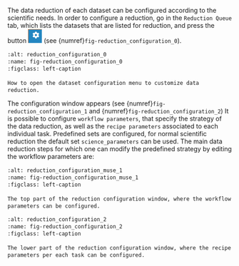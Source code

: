The data reduction of each dataset can be configured according to the scientific needs. In order to configure a
reduction, go in the `Reduction Queue` tab, which lists the datasets that are listed for reduction,
and press the button ![](../edpsgui/figures/configure_dataset.jpg) (see {numref}`fig-reduction_configuration_0`).

```{figure} figures/reduction_configuration_0.jpg
:alt: reduction_configuration_0
:name: fig-reduction_configuration_0
:figclass: left-caption

How to open the dataset configuration menu to customize data reduction.
```

The configuration window appears (see
{numref}`fig-reduction_configuration_1` and {numref}`fig-reduction_configuration_2`)
It is possible to configure `workflow parameters`, that specify the strategy of the data reduction, as well as the
`recipe parameters` associated to each individual task. Predefined sets are configured, for normal scientific reduction
the default set `science_parameters` can be used.
The main data reduction steps for which one can modify the predefined strategy by editing the workflow parameters are:

```{figure} figures/reduction_configuration_1.jpg
:alt: reduction_configuration_muse_1
:name: fig-reduction_configuration_muse_1
:figclass: left-caption

The top part of the reduction configuration window, where the workflow parameters can be configured.

```

```{figure} figures/reduction_configuration_2.jpg
:alt: reduction_configuration_2
:name: fig-reduction_configuration_2
:figclass: left-caption

The lower part of the reduction configuration window, where the recipe parameters per each task can be configured.

```
